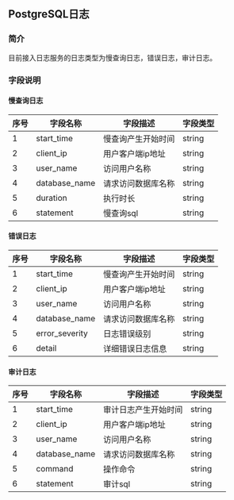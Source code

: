 ## PostgreSQL日志
### 简介
目前接入日志服务的日志类型为慢查询日志，错误日志，审计日志。

### 字段说明
#### 慢查询日志
| 序号 | 字段名称 | 字段描述 | 字段类型 |
| --- | --- | --- | --- | 
| 1 | start_time  | 慢查询产生开始时间 | string |
| 2 | client_ip | 用户客户端ip地址 | string |
| 3 | user_name | 访问用户名称 | string |
| 4 | database_name | 请求访问数据库名称 | string |
| 5 | duration | 执行时长 | string |
| 6 | statement | 慢查询sql | string |

#### 错误日志
| 序号 | 字段名称 | 字段描述 | 字段类型 |
| --- | --- | --- | --- | 
| 1 | start_time  | 慢查询产生开始时间 | string |
| 2 | client_ip | 用户客户端ip地址 | string |
| 3 | user_name | 访问用户名称 | string |
| 4 | database_name | 请求访问数据库名称 | string |
| 5 | error_severity | 日志错误级别 | string |
| 6 | detail | 详细错误日志信息 | string |

#### 审计日志
| 序号 | 字段名称 | 字段描述 | 字段类型 |
| --- | --- | --- | --- | 
| 1 | start_time  | 审计日志产生开始时间 | string |
| 2 | client_ip | 用户客户端ip地址 | string |
| 3 | user_name | 访问用户名称 | string |
| 4 | database_name | 请求访问数据库名称 | string |
| 5 | command | 操作命令 | string |
| 6 | statement | 审计sql | string |
